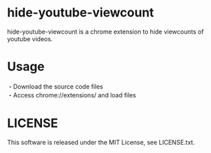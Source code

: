 # hide-youtube-viewcount
hide-youtube-viewcount is a chrome extension to hide viewcounts of youtube videos.  

# Usage
・Download the source code files  
・Access chrome://extensions/ and load files
    

# LICENSE
This software is released under the MIT License, see LICENSE.txt.

